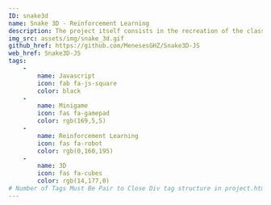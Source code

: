 ```yaml
---
ID: snake3d
name: Snake 3D - Reinforcement Learning
description: The project itself consists in the recreation of the classic video-game <strong>"The Snake" into a 3D scenarium</strong>. Implementing the computer graphics with the support of  <strong>Three.js</strong> library, developing the mechanics of the 3D environment from scratch. More over the project has the implementation of a  reinforcement learning algorithm, using the Monte Carlo Methods theory describe by <strong>S. Sutton and G. Barto</strong> in their book "Reinforcement Learning an Introduction". Specifically the project has the algorithmic implementation of <strong>Monte Carlo Exploring Starts.</strong> In general, this method seeks to find the best action to take in a certain state, mapping a certain action, which is going to maximize the reward in a long term, with a respective state.
img_src: assets/img/snake_3d.gif
github_href: https://github.com/MenesesGHZ/Snake3D-JS
web_href: Snake3D-JS
tags: 
    - 
        name: Javascript
        icon: fab fa-js-square
        color: black
    -
        name: Minigame
        icon: fas fa-gamepad
        color: rgb(169,5,5)
    -
        name: Reinforcement Learning
        icon: fas fa-robot
        color: rgb(0,160,195)
    -
        name: 3D
        icon: fas fa-cubes
        color: rgb(14,177,0)
# Number of Tags Must Be Pair to Close Div tag structure in project.html
---
```

